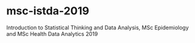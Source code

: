 # msc-istda-2019
Introduction to Statistical Thinking and Data Analysis, MSc Epidemiology and MSc Health Data Analytics 2019
